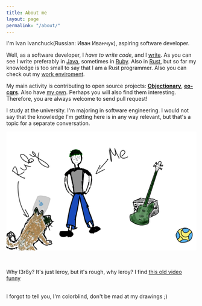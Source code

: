 ```yaml
---
title: About me
layout: page
permalink: "/about/"
---
```


I'm Ivan Ivanchuck(Russian: Иван Иванчук), aspiring software developer.

Well, as a software developer, I _have to write code_, and I [write](https://github.com/l3r8yJ). As you can see I write preferably in [Java](https://en.wikipedia.org/wiki/Java_(programming_language)), sometimes in [Ruby](https://en.wikipedia.org/wiki/Ruby_(programming_language)). Also in [Rust](https://en.wikipedia.org/wiki/Rust_(programming_language)), but so far my knowledge is too small to say that I am a Rust programmer. Also you can check out my [work enviroment](/2023/02/21/my-work-environment).

My main activity is contributing to open source projects: [**Objectionary**](https://github.com/objectionary), [**eo-cqrs**](https://github.com/eo-cqrs). Also have [my own](/pets/). Perhaps you will also find them interesting. Therefore, you are always welcome to send pull request!
<br/>

I study at the university. I'm majoring in software engineering. I would not say that the knowledge I'm getting here is in any way relevant, but that's a topic for a separate conversation.

![pic](/assets/images/about.png)

<br/>

Why l3r8y? It's just leroy, but it's rough, why leroy? 
I find [this old video funny](https://youtu.be/mLyOj_QD4a4?t=85)

<br/>
I forgot to tell you, I'm colorblind, don't be mad at my drawings ;)
